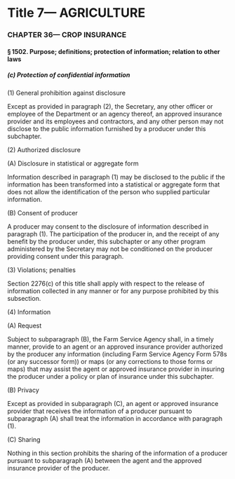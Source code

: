 
# Title 7— AGRICULTURE
### CHAPTER 36— CROP INSURANCE
#### § 1502. Purpose; definitions; protection of information; relation to other laws
##### (c) Protection of confidential information

(1) General prohibition against disclosure

Except as provided in paragraph (2), the Secretary, any other officer or employee of the Department or an agency thereof, an approved insurance provider and its employees and contractors, and any other person may not disclose to the public information furnished by a producer under this subchapter.

(2) Authorized disclosure

(A) Disclosure in statistical or aggregate form

Information described in paragraph (1) may be disclosed to the public if the information has been transformed into a statistical or aggregate form that does not allow the identification of the person who supplied particular information.

(B) Consent of producer

A producer may consent to the disclosure of information described in paragraph (1). The participation of the producer in, and the receipt of any benefit by the producer under, this subchapter or any other program administered by the Secretary may not be conditioned on the producer providing consent under this paragraph.

(3) Violations; penalties

Section 2276(c) of this title shall apply with respect to the release of information collected in any manner or for any purpose prohibited by this subsection.

(4) Information

(A) Request

Subject to subparagraph (B), the Farm Service Agency shall, in a timely manner, provide to an agent or an approved insurance provider authorized by the producer any information (including Farm Service Agency Form 578s (or any successor form)) or maps (or any corrections to those forms or maps) that may assist the agent or approved insurance provider in insuring the producer under a policy or plan of insurance under this subchapter.

(B) Privacy

Except as provided in subparagraph (C), an agent or approved insurance provider that receives the information of a producer pursuant to subparagraph (A) shall treat the information in accordance with paragraph (1).

(C) Sharing

Nothing in this section prohibits the sharing of the information of a producer pursuant to subparagraph (A) between the agent and the approved insurance provider of the producer.
